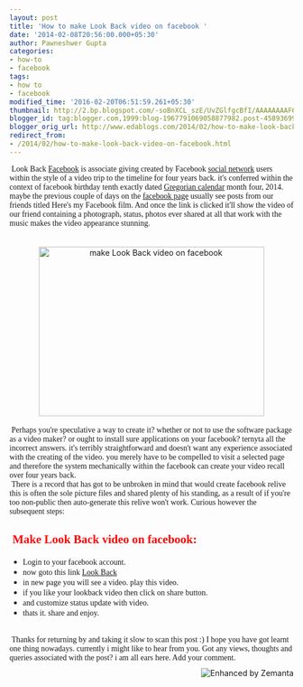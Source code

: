 ```yaml
---
layout: post
title: 'How to make Look Back video on facebook '
date: '2014-02-08T20:56:00.000+05:30'
author: Pawneshwer Gupta
categories:
- how-to
- facebook
tags:
- how to
- facebook
modified_time: '2016-02-20T06:51:59.261+05:30'
thumbnail: http://2.bp.blogspot.com/-soBnXCL_szE/UvZGlfgcBfI/AAAAAAAAF64/aN6kSt5KDUE/s72-c/Cara+Membuat+Video+Look+Back+di+Facebook.jpg
blogger_id: tag:blogger.com,1999:blog-1967791069058877982.post-4589369904769080138
blogger_orig_url: http://www.edablogs.com/2014/02/how-to-make-look-back-video-on-facebook.html
redirect_from:
- /2014/02/how-to-make-look-back-video-on-facebook.html
---
```


<div dir="ltr" style="text-align: left;" trbidi="on"><span style="font-family: Georgia, Times New Roman, serif;">&nbsp;Look Back <a class="zem_slink" href="http://www.facebook.com/" rel="homepage" target="_blank" title="Faceboo">Facebook</a> is associate giving created ​​by Facebook <a class="zem_slink" href="http://en.wikipedia.org/wiki/Social_network" rel="wikipedia" target="_blank" title="Social network">social network</a> users within the style of a video trip to the timeline for four years back. it's conferred within the context of facebook birthday tenth exactly dated <a class="zem_slink" href="http://en.wikipedia.org/wiki/Gregorian_calendar" rel="wikipedia" target="_blank" title="Gregorian calendar">Gregorian calendar</a> month four, 2014. maybe the previous couple of days on the <a class="zem_slink" href="http://en.wikipedia.org/wiki/Facebook_features" rel="wikipedia" target="_blank" title="Facebook features">facebook page</a> usually see posts from our friends titled Here's my Facebook film. And once the link is clicked it'll show the video of our friend containing a photograph, status, photos ever shared at all that work with the music makes the video appearance stunning.</span><br /><span style="font-family: Georgia, Times New Roman, serif;"><br /></span><br /><div class="separator" style="clear: both; text-align: center;"><a href="http://2.bp.blogspot.com/-soBnXCL_szE/UvZGlfgcBfI/AAAAAAAAF64/aN6kSt5KDUE/s1600/Cara+Membuat+Video+Look+Back+di+Facebook.jpg" imageanchor="1" style="margin-left: 1em; margin-right: 1em;"><img alt="make Look Back video on facebook" border="0" src="http://2.bp.blogspot.com/-soBnXCL_szE/UvZGlfgcBfI/AAAAAAAAF64/aN6kSt5KDUE/s1600/Cara+Membuat+Video+Look+Back+di+Facebook.jpg" height="300" title="make Look Back video on facebook" width="400" /></a></div><div class="separator" style="clear: both; text-align: center;"><br /></div><div class="separator" style="clear: both; text-align: left;"><span style="font-family: Georgia, Times New Roman, serif;">&nbsp;Perhaps you're speculative a way to create it? whether or not to use the software package as a video maker? or ought to install sure applications on your facebook? ternyta all the incorrect answers. it's terribly straightforward and doesn't want any experience associated with the creating of the video. you merely have to be compelled to visit a selected page and therefore the system mechanically within the facebook can create your video recall over four years back.</span></div><div class="separator" style="clear: both; text-align: left;"><span style="font-family: Georgia, Times New Roman, serif;">&nbsp;There is a record that has got to be unbroken in mind that would create facebook relive this is often the sole picture files and shared plenty of his standing, as a result of if you're too non-public then auto-generate this relive won't work. Curious however the subsequent steps:</span></div><h2 class="separator" style="clear: both; text-align: left;"><span style="font-family: Georgia, Times New Roman, serif;">&nbsp;<span style="color: red;">Make Look Back video on facebook:</span></span></h2><div class="separator" style="clear: both; text-align: left;"></div><ul style="text-align: left;"><li><span style="font-family: Georgia, Times New Roman, serif;">Login to your facebook account.</span></li><li><span style="font-family: Georgia, Times New Roman, serif;">now goto this link&nbsp;<a href="https://www.facebook.com/lookback/" rel="nofollow" target="_blank">Look Back</a></span></li><li><span style="font-family: Georgia, Times New Roman, serif;">in new page you will see a video. play this video.</span></li><li><span style="font-family: Georgia, Times New Roman, serif;">if you like your lookback video then click on share button.</span></li><li><span style="font-family: Georgia, Times New Roman, serif;">and customize status update with video.</span></li><li><span style="font-family: Georgia, Times New Roman, serif;">thats it. share and enjoy.</span></li></ul><br /><span style="font-family: Georgia, Times New Roman, serif;">&nbsp;Thanks for returning by and taking it slow to scan this post :) I hope you have got learnt one thing nowadays. currently i might like to hear from you. Got any views, thoughts and queries associated with the post? i am all ears here. Add your comment.</span><br /><div class="zemanta-pixie" style="height: 15px; margin-top: 10px;"><a class="zemanta-pixie-a" href="http://www.zemanta.com/?px" title="Enhanced by Zemanta"><img alt="Enhanced by Zemanta" class="zemanta-pixie-img" src="http://img.zemanta.com/zemified_e.png?x-id=5e7b7bee-f3fc-437b-8db7-eba4ca4d7486" style="border: none; float: right;" /></a></div></div>